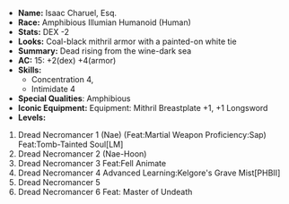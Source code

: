 - **Name:** Isaac Charuel, Esq.
- **Race:** Amphibious Illumian Humanoid (Human)
- **Stats:** DEX -2
- **Looks:** Coal-black mithril armor with a painted-on white tie
- **Summary:** Dead rising from the wine-dark sea
- **AC:** 15: +2(dex) +4(armor)
- **Skills:**
  - Concentration 4,
  - Intimidate 4
- **Special Qualities**: Amphibious
- **Iconic Equipment:** Equipment: Mithril Breastplate +1, +1 Longsword
- **Levels:**
 1. Dread Necromancer 1 (Nae) (Feat:Martial Weapon Proficiency:Sap) Feat:Tomb-Tainted Soul[LM]
 2. Dread Necromancer 2 (Nae-Hoon)
 3. Dread Necromancer 3 Feat:Fell Animate
 4. Dread Necromancer 4 Advanced Learning:Kelgore's Grave Mist[PHBII]
 5. Dread Necromancer 5
 6. Dread Necromancer 6 Feat: Master of Undeath
